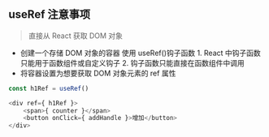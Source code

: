 ## useRef 注意事项

> 直接从 React 获取 DOM 对象

-   创建一个存储 DOM 对象的容器
    使用 useRef()钩子函数 1. React 中钩子函数只能用于函数组件或自定义钩子 2. 钩子函数只能直接在函数组件中调用
-   将容器设置为想要获取 DOM 对象元素的 ref 属性

```js
const h1Ref = useRef()

<div ref={ h1Ref }>
    <span>{ counter }</span>
    <button onClick={ addHandle }>增加</button>
</div>
```
